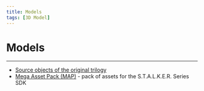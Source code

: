 ```yaml
---
title: Models
tags: [3D Model]
---
```


# Models

___

- [Source objects of the original trilogy](https://rutracker.org/forum/viewtopic.php?t=4008371)
- [Mega Asset Pack (MAP)](https://www.moddb.com/mods/mega-asset-pack-map) - pack of assets for the S.T.A.L.K.E.R. Series SDK
